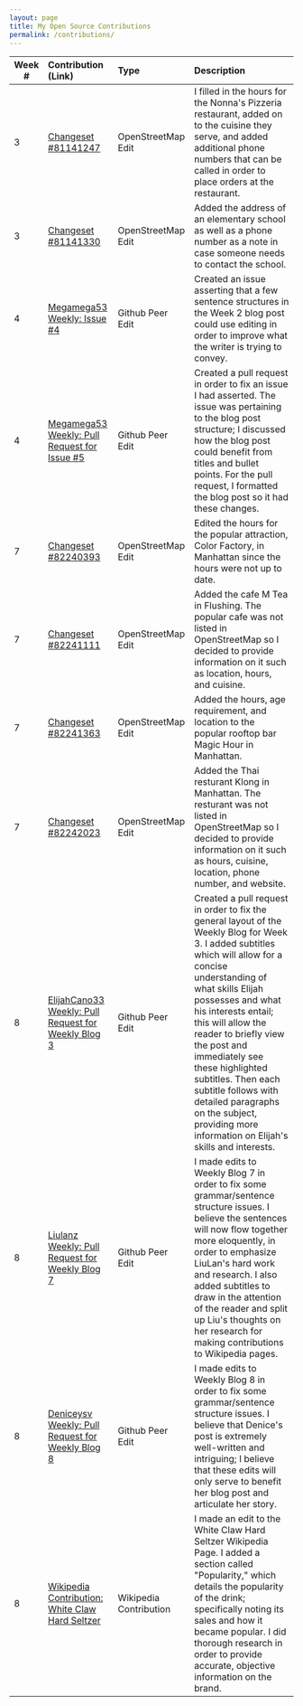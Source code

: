 ```yaml
---
layout: page
title: My Open Source Contributions
permalink: /contributions/
---
```


<!--
The first column, Contribution, must be a hyperlink to the actual contribution,
such as the Wikipedia edit or pull request, etc., with a suitable name.
Type of the contribution should be "Wikipedia edit", "OpenStreet Map feature",
"Project Documentation", "Project Code", "Blog Edit", etc.

The Description should include a brief summary of what you did.

Replace the first row below with your contribution and add new ones below it
following the same syntax.

-->





| Week #       | Contribution (Link)  | Type  | Description |
|---|:---|:---|:---|
|  3   | [Changeset #81141247](https://www.openstreetmap.org/changeset/81141247)    | OpenStreetMap Edit    |   I filled in the hours for the Nonna's Pizzeria restaurant, added on to the cuisine they serve, and added additional phone numbers that can be called in order to place orders at the restaurant.    |
|  3   |  [Changeset #81141330](https://www.openstreetmap.org/changeset/81141330)  |  OpenStreetMap Edit   |  Added the address of an elementary school as well as a phone number as a note in case someone needs to contact the school.    |
|  4   |  [Megamega53 Weekly: Issue #4](https://github.com/hunter-college-ossd-spr-2020/Megamega53-weekly/issues/4)   |  Github Peer Edit   |   Created an issue asserting that a few sentence structures in the Week 2 blog post could use editing in order to improve what the writer is trying to convey.   |
|  4   |  [Megamega53 Weekly: Pull Request for Issue #5](https://github.com/hunter-college-ossd-spr-2020/Megamega53-weekly/pull/3)   |  Github Peer Edit   |   Created a pull request in order to fix an issue I had asserted. The issue was pertaining to the blog post structure; I discussed how the blog post could benefit from titles and bullet points. For the pull request, I formatted the blog post so it had these changes.    |
|  7   |  [Changeset #82240393](https://www.openstreetmap.org/changeset/82240393)   |  OpenStreetMap Edit   |   Edited the hours for the popular attraction, Color Factory, in Manhattan since the hours were not up to date.    |
|  7   |  [Changeset #82241111](https://www.openstreetmap.org/changeset/82241111)   |  OpenStreetMap Edit   |   Added the cafe M Tea in Flushing. The popular cafe was not listed in OpenStreetMap so I decided to provide information on it such as location, hours, and cuisine.    |
|  7   |  [Changeset #82241363](https://www.openstreetmap.org/changeset/82241363)   |  OpenStreetMap Edit   |   Added the hours, age requirement, and location to the popular rooftop bar Magic Hour in Manhattan.    |
|  7   |  [Changeset #82242023](https://www.openstreetmap.org/changeset/82242023)   |  OpenStreetMap Edit   |   Added the Thai resturant Klong in Manhattan. The resturant was not listed in OpenStreetMap so I decided to provide information on it such as hours, cuisine, location, phone number, and website.    |
|  8   |  [ElijahCano33 Weekly: Pull Request for Weekly Blog 3](https://github.com/hunter-college-ossd-spr-2020/ElijahCano33-weekly/pull/4)   |  Github Peer Edit   |   Created a pull request in order to fix the general layout of the Weekly Blog for Week 3. I added subtitles which will allow for a concise understanding of what skills Elijah possesses and what his interests entail; this will allow the reader to briefly view the post and immediately see these highlighted subtitles. Then each subtitle follows with detailed paragraphs on the subject, providing more information on Elijah's skills and interests.    |
|  8   |  [Liulanz Weekly: Pull Request for Weekly Blog 7](https://github.com/hunter-college-ossd-spr-2020/liulanz-weekly/pull/8)   |  Github Peer Edit   |   I made edits to Weekly Blog 7 in order to fix some grammar/sentence structure issues. I believe the sentences will now flow together more eloquently, in order to emphasize LiuLan's hard work and research. I also added subtitles to draw in the attention of the reader and split up Liu's thoughts on her research for making contributions to Wikipedia pages.    |
|  8   |  [Deniceysv Weekly: Pull Request for Weekly Blog 8](https://github.com/hunter-college-ossd-spr-2020/deniceysv-weekly/pull/3)   |  Github Peer Edit   |   I made edits to Weekly Blog 8 in order to fix some grammar/sentence structure issues. I believe that Denice's post is extremely well-written and intriguing; I believe that these edits will only serve to benefit her blog post and articulate her story.    |
|  8   |  [Wikipedia Contribution: White Claw Hard Seltzer](https://en.wikipedia.org/w/index.php?title=White_Claw_Hard_Seltzer&oldid=946893571)   |  Wikipedia Contribution   |   I made an edit to the White Claw Hard Seltzer Wikipedia Page. I added a section called "Popularity," which details the popularity of the drink; specifically noting its sales and how it became popular. I did thorough research in order to provide accurate, objective information on the brand.    |
